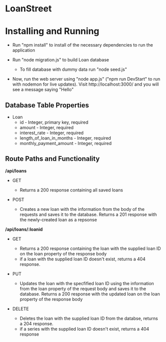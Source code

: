 # LoanStreet

# Installing and Running

- Run "npm install" to install of the necessary dependencies to run the application
- Run "node migration.js" to build Loan database

  - To fill database with dummy data run "node seed.js"

- Now, run the web server using "node app.js" ("npm run DevStart" to run with nodemon for live updates). Visit http://localhost:3000/ and you will see a message saying "Hello"

## Database Table Properties

- Loan
  - id - Integer, primary key, required
  - amount - Integer, required
  - interest_rate - Integer, required
  - length_of_loan_in_months - Integer, required
  - monthly_payment_amount - Integer, required

## Route Paths and Functionality

**/api/loans**

- GET

  - Returns a 200 response containing all saved loans

- POST
  - Creates a new loan with the information from the body of the requests and saves it to the database. Returns a 201 response with the newly-created loan as a repsonse

**/api/loans/:loanid**

- GET

  - Returns a 200 response containing the loan with the supplied loan ID on the loan property of the response body
  - if a loan with the supplied loan ID doesn't exist, returns a 404 response.

- PUT

  - Updates the loan with the specfified loan ID using the information from the loan property of the request body and saves it to the database. Returns a 200 response with the updated loan on the loan property of the response body

- DELETE
  - Deletes the loan with the supplied loan ID from the databse, returns a 204 response.
  - if a series with the supplied loan ID doesn't exist, returns a 404 response
